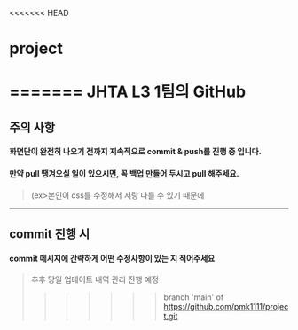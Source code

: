<<<<<<< HEAD
# project
=======
JHTA L3 1팀의 GitHub
===
## 주의 사항
#### 화면단이 완전히 나오기 전까지 지속적으로 commit & push를 진행 중 입니다.
#### 만약 pull 땡겨오실 일이 있으시면, 꼭 백업 만들어 두시고 pull 해주세요.
> (ex>본인이 css를 수정해서 저랑 다를 수 있기 때문에
- - -
## commit 진행 시 
#### commit 메시지에 간략하게 어떤 수정사항이 있는 지 적어주세요
> 추후 당일 업데이트 내역 관리 진행 예정
>>>>>>> branch 'main' of https://github.com/pmk1111/project.git
